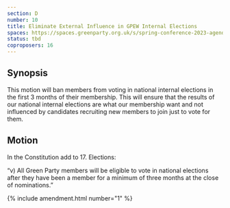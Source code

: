 ```yaml
---
section: D
number: 10
title: Eliminate External Influence in GPEW Internal Elections
spaces: https://spaces.greenparty.org.uk/s/spring-conference-2023-agenda-forum/?contentId=119477
status: tbd
coproposers: 16
---
```

## Synopsis
This motion will ban members from voting in national internal elections in the first 3 months of their membership. This will ensure that the results of our national internal elections are what our membership want and not influenced by candidates recruiting new members to join just to vote for them.

## Motion
In the Constitution add to 17. Elections:

“v) All Green Party members will be eligible to vote in national elections after they have been a member for a minimum of three months at the close of nominations.”

{% include amendment.html number="1" %}
